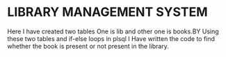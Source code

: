 # LIBRARY MANAGEMENT SYSTEM
Here I have created two tables One is lib and other one is books.BY Using these two tables and if-else loops in plsql I Have written the code to find whether the book is present or not present in the library.
